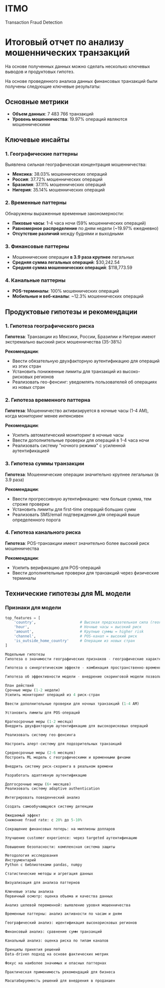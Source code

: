 # ITMO
Transaction Fraud Detection 
# Итоговый отчет по анализу мошеннических транзакций

На основе полученных данных можно сделать несколько ключевых выводов и продуктовых гипотез.

На основе проведенного анализа данных финансовых транзакций были получены следующие ключевые результаты:

## Основные метрики

- **Объем данных**: 7 483 766 транзакций
- **Уровень мошенничества**: 19.97% операций являются мошенническими

## Ключевые инсайты

### 1. Географические паттерны

Выявлена сильная географическая концентрация мошенничества:

- **Мексика**: 38.03% мошеннических операций
- **Россия**: 37.72% мошеннических операций
- **Бразилия**: 37.11% мошеннических операций
- **Нигерия**: 35.14% мошеннических операций

### 2. Временные паттерны

Обнаружены выраженные временные закономерности:

- **Пиковые часы**: 1-4 часа ночи (59% мошеннических операций)
- **Равномерное распределение** по дням недели (~19.97% ежедневно)
- **Отсутствие различий** между буднями и выходными

### 3. Финансовые паттерны

- Мошеннические операции **в 3.9 раза крупнее** легальных
- **Средняя сумма легальных операций**: $30,242.54
- **Средняя сумма мошеннических операций**: $118,773.59

### 4. Канальные паттерны

- **POS-терминалы**: 100% мошеннических операций
- **Мобильные и веб-каналы**: ~12.3% мошеннических операций

## Продуктовые гипотезы и рекомендации

### 1. Гипотеза географического риска

**Гипотеза**: Транзакции из Мексики, России, Бразилии и Нигерии имеют экстремально высокий риск мошенничества (35-38%)

**Рекомендации**:
- Ввести обязательную двухфакторную аутентификацию для операций из этих стран
- Установить пониженные лимиты для транзакций из высоко-рисковых регионов
- Реализовать гео-фенсинг: уведомлять пользователей об операциях из новых стран

### 2. Гипотеза временного паттерна

**Гипотеза**: Мошенничество активизируется в ночные часы (1-4 AM), когда мониторинг менее интенсивен

**Рекомендации**:
- Усилить автоматический мониторинг в ночные часы
- Ввести дополнительные проверки для операций в 1-4 часа ночи
- Реализовать систему "ночного режима" с усиленной аутентификацией

### 3. Гипотеза суммы транзакции

**Гипотеза**: Мошеннические операции значительно крупнее легальных (в 3.9 раза)

**Рекомендации**:
- Ввести прогрессивную аутентификацию: чем больше сумма, тем строже проверки
- Установить лимиты для first-time операций больших сумм
- Реализовать SMS/email подтверждения для операций выше определенного порога

### 4. Гипотеза канального риска

**Гипотеза**: POS-транзакции имеют значительно более высокий риск мошенничества

**Рекомендации**:
- Усилить верификацию для POS-операций
- Ввести дополнительные проверки для транзакций через физические терминалы

## Технические гипотезы для ML модели

### Признаки для модели

```python
top_features = [
    'country',                    # Высокая предсказательная сила (география)
    'hour',                       # Ночные часы = высокий риск
    'amount',                     # Крупные суммы = higher risk
    'channel',                    # POS-канал = высокий риск
    'is_outside_home_country'     # Операции из новых стран
]

Модельные гипотезы
Гипотеза о значимости географических признаков - географические характеристики будут иметь наибольшую предсказательную силу

Гипотеза о синергетическом эффекте - комбинация пространственно-временных и финансовых параметров создаст мощный предиктор

Гипотеза об эффективности модели - внедрение скоринговой модели позволит сократить уровень мошенничества более чем на 50%

План действий
Срочные меры (1-2 недели)
Усилить мониторинг операций из 4 риск-стран

Ввести дополнительные проверки для ночных транзакций (1-4 AM)

Установить лимиты для POS-операций

Краткосрочные меры (1-2 месяца)
Внедрить двухфакторную аутентификацию для высокорисковых операций

Реализовать систему гео-фенсинга

Настроить алерт-систему для подозрительных транзакций

Среднесрочные меры (2-6 месяцев)
Построить ML модель с географическими и временными фичами

Внедрить систему риск-скоринга в реальном времени

Разработать адаптивную аутентификацию

Долгосрочные меры (6+ месяцев)
Реализовать систему adaptive authentication

Интегрировать поведенческий анализ

Создать самообучающуюся систему детекции

Ожидаемый эффект
Снижение fraud rate: с 20% до 5-10%

Сокращение финансовых потерь: на миллионы долларов

Улучшение customer experience: через targeted аутентификацию

Повышение безопасности: комплексная система защиты

Методология исследования
Инструментарий
Python с библиотеками pandas, numpy

Статистические методы и агрегация данных

Визуализация для анализа паттернов

Ключевые этапы анализа
Первичный осмотр: оценка объема и качества данных

Анализ целевой переменной: выявление уровня мошенничества

Временные паттерны: анализ активности по часам и дням

Географический анализ: идентификация высокорисковых регионов

Финансовый анализ: сравнение сумм транзакций

Канальный анализ: оценка риска по типам каналов

Принципы принятия решений
Data-driven подход на основе фактических метрик

Фокус на наиболее значимых и опасных паттернах

Практическая применимость рекомендаций для бизнеса

Масштабируемость решений для внедрения в продакшен

